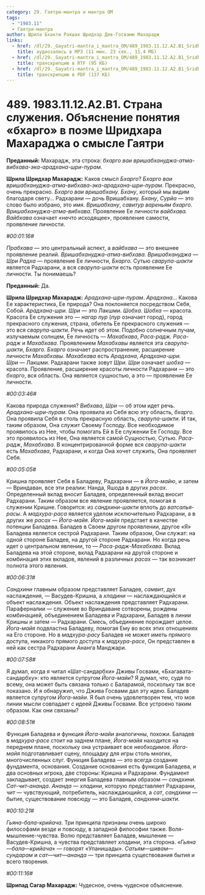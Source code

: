 ```yaml
---
category: 29. Гаятри-мантра и мантра ОМ
tags:
  - "1983.11"
  - Гаятри-мантра
author: Шрила Бхакти Ракшак Шридхар Дев-Госвами Махарадж
links:
  - href: /dl/29._Gayatri-mantra_i_mantra_OM/489_1983.11.12.A2.B1_SridharMj_Strana_sluzhenija_Objasnenie_ponjatija_bhargo_v_pojeme_Shridhara_Maharadzha_o_smysle_Gajatri.mp3
    title: аудиозапись в MP3 (11 мин. 23 сек., 11,4 МБ)
  - href: /dl/29._Gayatri-mantra_i_mantra_OM/489_1983.11.12.A2.B1_SridharMj_Strana_sluzhenija_Objasnenie_ponjatija_bhargo_v_pojeme_Shridhara_Maharadzha_o_smysle_Gajatri.rtf
    title: транскрипцию в RTF (95 КБ)
  - href: /dl/29._Gayatri-mantra_i_mantra_OM/489_1983.11.12.A2.B1_SridharMj_Strana_sluzhenija_Objasnenie_ponjatija_bhargo_v_pojeme_Shridhara_Maharadzha_o_smysle_Gajatri.pdf
    title: транскрипцию в PDF (137 КБ)
---
```


# 489. 1983.11.12.A2.B1. Страна служения. Объяснение понятия «бхарго» в поэме Шридхара Махараджа о смысле Гаятри

**Преданный:** Махарадж, эта строка: *бхарго ваи вришабхануджа-атма-вибхава-эка-арадхана-шри-пурам*.

**Шрила Шридхар Махарадж:** Каков смысл *Бхарго*? *Бхарго ваи вришабхануджа-атма-вибхава-эка-арадхана-шри-пурам*. Прекрасно, очень прекрасно. *Бхарго ваи вришабхану. Бхану*, который мы видим благодаря свету… Радхарани — дочь Вришабхану. *Бхану*, *Сурйа* — это слово было избрано, это имя. *Вришабхану*, *савитур вареньям бхарго. Вришабхануджа-атма-вибхава.* Проявление Ее личности *вайбхава. Вайбхава* означает «нечто исходящее», проявление самости, проявление личности.

*#00:01:16#*

*Прабхава* — это центральный аспект, а *вайбхава* — это внешнее проявление реалий. *Вришабхануджа-атма-вибхава. Вришабхануджа — Шри Радха* — проявление Ее личности, *Бхарго.* Сутью *сварупа-шакти* является Радхарани, а вся *сварупа-шакти* есть проявление Ее личности. Ты понимаешь?

**Преданный:** Да.

**Шрила Шридхар Махарадж:** *Арадхана-шри-пурам*. *Арадхана*… Какова Ее характеристика, Ее природа? Она поклоняется посредством Себя, Собой. *Арадхана-шри. Шри* — это Лакшми. *Шобха*. *Шобха* — красота. Красота Ее служения это — *нагар пур* (*пур* означает город), город прекрасного служения, страна, обитель Ее прекрасного служения — это вся *сварупа-шакти*. Речь идет об этом. Подобно солнечным лучам, излучаемым солнцем, Ее личность — *Махабхава*, *Раса-радж.* *Раса-радж* и *Махабхава*. Проявлением *Махабхавы* является эта *сварупа-шакти*, *Бхарго. Бхарго* означает распространение, расширение личности *Махабхавы*. *Махабхава* есть *Арадхана*, *Арадхана-шри. Шри* — Лакшми. Радхарани также зовут *Шри. Шри* означает *шобха* — красота. Проявление, расширение красоты личности Радхарани — это *бхарго*, вся область. Она является сущностью, а это — проявление Ее личности.

*#00:03:46#*

Какова природа служения? *Вибхава*, *Шри* — об этом идет речь. *Арадхана-шри-пурам*. Она проявила из Себя всю эту область, *бхарго*. Она проявила Себя в столь прекрасную область, *сварупа-шакти*. И так, таким образом, Она служит Своему Господу. Все необходимое проявилось из Нее, чтобы помогать Ей в Ее служении Ее Господу. Все это проявилось из Нее, Она является самой Сущностью, Сутью. *Раса-радж*, *Махабхава*. В концентрированной форме вся *сварупа-шакти* есть *Махабхава*, Радхарани, и когда Она хочет служить, Она проявляет Себя.

*#00:05:05#*

Кришна проявляет Себя в Баладеву, Радхарани — в *Йога-майю*, и затем — Вриндаван, все эти реалии: Нанда, Яшода в других *расах*. Определенный вклад вносит Баладев, определенный вклад вносит Радхарани. Таким образом все явление проявляется, помогая в служении Кришне. Говорится: из *сандхини-шакти* вплоть до *ватсалья-расы*. А *мадхура-раса* является уделом исключительно Радхарани, а в других же *расах — Йога-майя*. *Йога-майя* предстает в качестве потенции Баладева. Баладев в Своем другом проявлении, другое «Я» Баладева является сестрой Радхарани. Таким образом, Они служат: на одной стороне Баладев, на другой стороне Радхарани. Но когда речь идет о центральном явлении, то — *Раса-радж-Махабхава*. Вклад Баладева на этой стороне, вклад Радхарани на другой стороне и комбинация этих вкладов, явлений в различных *расах* — так возникает полнота этого явления.

*#00:06:31#*

*Сандхини* главным образом представляет Баладев, *самвит*, дух наслаждения, — Васудев-Кришна, а *хладини* — наслаждающийся и объект наслаждения. Объект наслаждения представляет Радхарани. Параферналии — служение во Вриндаване сотворены, рождены комбинацией, объединением Баладева и Радхарани, Баладев в линии Кришны и затем — Радхарани. Смесь, объединение порождает целое. *Йога-майя* подвластна Баладеву, помогая Ему во всех этих отношениях на Его стороне. Но в *мадхура-расу* Баладев не может иметь прямого доступа, никакого прямого доступа к *мадхура-расе*, Он представлен в ней как сестра Радхарани Ананга Манджари.

*#00:07:58#*

Я думал, когда я читал «Шат-сандарбхи» Дживы Госвами, «Бхагавата-сандарбху»: кто является супругом *Йога-майи*? Я думал, что, судя по всему, она может быть связана только с Баларамой, поскольку так все показано. И я обнаружил, что Джива Госвами дал эту идею. Баладев является супругом *Йога-майи*. Я был очень удовлетворен тем, что моя линии мысли совпадает с идеей Дживы Госвами. Все устроено таким образом. Как они связаны?

*#00:08:51#*

Функция Баладева и функция *Йога-майи* аналогичны, похожи. Баладев в *мадхура-расе* стоит на заднем плане, *Йога-майя* находится на переднем плане, поскольку она устраивает все необходимое. *Йога-майя* подготавливает сцену, площадку для игры столь многих, многочисленных слуг. Функция Баладева — это всегда создание фундамента, основания. Создание основания есть функция Баладева, и два основных игрока, две стороны: Кришна и Радхарани. Фундамент закладывает, создает энергия Баладева главным образом — *сандхини*. *Сат-чит-ананда*. *Ананда* — *хладини*, которую представляет Радхарани, *чит* — чувствующий, потребитель, наслаждающийся, а *сат*, *сандхини* — бытие, существование повсюду — это Баладев, *сандхини-шакти*.

*#00:10:21#*

*Гьяна-бала-крийача*. Три принципа признаны очень широко философами везде и повсюду, в западной философии также. Воля-мышление-чувства. Волю представляет Баладев, мышление — Васудев-Кришна, а чувства представляет *хладини*, эта сторона. *«Гьяна*—*бала*—*крийача*» — говорят «Упанишады». *Сатьям*—*шивам*—*сундарам* и *сат*—*чит*—*ананда* — три принципа существования бытия и всего творения.

*#00:11:16#*

**Шрипад Сагар Махарадж:** Чудесное, очень чудесное объяснение.

